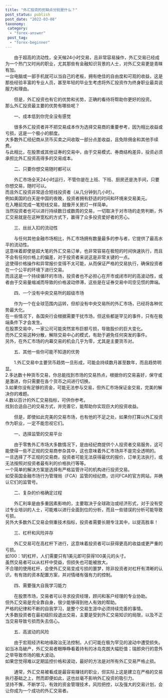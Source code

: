 ```yaml
---
title: "外汇投资的优缺点分别是什么？"
post_status: publish
post_date: "2022-03-08"
taxonomy:
 category: 
  - "forex-answer"
 post_tag: 
  - "forex-beginner"
---
```


　　由于超高的流动性，全天候24小时交易，且非常容易操作，外汇交易已经成为一个热门又时尚的职业，尤其那些有金融知识背景的人士，对外汇交易更是青睐有加。  
一台电脑或一部手机就可以当自己的老板，拥有绝佳的自由度和可观的收益，这是那些经验丰富的专业人员，甚至年轻的毕业生考虑将外汇投资作为终身职业最具说服力和理由。  

　　但是，外汇投资也有它的优势和劣势，正确的看待将帮助你更好的投资。  
那么外汇投资最主要的优势有哪些呢？

　　一、成本低到你完全没有感觉

　　很多外汇投资者并不把交易成本作为选择交易商的重要参考，因为相比收益或亏损，这是一个极小的额度。  
大多数外汇经纪商从货币买卖之间收取一部分点差收益，且免除佣金和其他手续费。  
与此相比，在股票或其他证券的交易中，由于交易模式、券商结构差异，投资必须承担比外汇投资高得多的交易成本。  

　　二、只要你想交易随时都可以

　　外汇市场全天24小时运行，不管你是在上班、下班、厨房还是洗手间，只要你想交易，随时可以。  
而且外汇投资非常适合短线投资者（从几分钟到几小时）。  
例如美国的白天是中国的夜晚，投资者拥有舒适的时间和环境来交易美元。  
在入睡前完成一笔短线交易，就像开关房灯一样简单。  
当然投资者也可以进行持续数日或数周的交易，一切取决于对市场的走势判断，外汇交易就是在这种宽松的方式下，赢得了众多投资爱好者的芳心。  

　　三、丝丝入扣的流动性

　　与任何其他金融市场相比，外汇市场拥有数量最多的参与者，它提供了最高水平的流动性。  
这意味着即使是超大笔的外汇交易订单，也非常容易在极短的时间快速执行，而且不会有任何价格上的偏差，对于投资者来说这是非常关键的一点。  
这使得价格操作和异常报价变得不太可能，从而保证严格的交易执行，确保投资者在一个公平的环境下进行交易。  
而且这是一个持续循环的市场，投资者也不必担心在开市或闭市时的高波动性，或者由于交易量缩减而导致的价格波动停滞，这些是在证券交易中司空见惯的弊端。  

　　四、一个没有中央交易所的超级市场

　　作为一个在全球范围内运转，但却没有中央交易所的外汇市场，已经将各种优势最大化。  
在一些情况下，各国央行会根据需要干扰市场，但这些都是罕见的事件，只有在极端条件下才会发生。  
在股票交易中，一家公司可能突然宣布巨额亏损，导致股价的巨大变化。  
而外汇交易这种分散，解除交易中心的模式，有助于避免任何突发的事件。  
另外，在外汇市场的内幕交易的机会几乎为零，尤其是主要货币对。  

　　五、其他一些你可能不知道的优势

　　1.外汇交易中主要货币趋势一旦形成，可能会持续数月甚至数年，而且趋势明显。  
2.多达数十种货币交易，你总能找到市场的交易热点，根据你的交易喜好，保守或是激进，你只需要在各个货币之间进行切换。  
3.如果你没有足够的资金，可能无法参与交易，但外汇市场保证金交易，完美的解决你的难题。  
4.数以百计的外汇交易指标，可供你参考。  
找到合适自己的交易方式，并完善它，能帮助你实现巨大的投资收益。  

　　但是，即使如此完美的交易市场，也有他的不足之处，如果你打算以外汇投资作为职业，一定不能忽视它们。  

　　一、选择监管的交易平台

　　由于零售外汇市场大多数情况下，是由经纪商提供个人投资者交易服务，这可能使得一些不正规的交易商参杂其中，这也意味着外汇市场并不是完全透明的。  
一旦选择了不正规的交易商，投资者可能无法获得最优的报价，订单无法执行，或无法按照对投资者最有利的价格执行等等。  
一个简单的解决方案是选择有严格监管许可的机构进行投资交易。  
如受英国金融市场行为管理局（FCA）监管的经纪商，访问FCA的官方网站，并确认它们的监管号。  

　　二、复杂的价格确定过程

　　外汇利率是由多重因素影响的，主要取决于全球政治或经济形式，对于没有受过专业培训的人士，可能难以进行全面到位的分析，而且一些错误的分析可能导致亏损。  
另外大多数外汇交易会侧重技术指标，投资者需要长期专注其中，以提高胜率！

　　三、杠杆和风险并存

　　外汇交易可在高杠杆下进行，这意味着投资者可以获得更高的收益或更严重的亏损。  
如100：1的杠杆，人们需要只有1美元即可获得100美元的头寸。  
虽然交易者可以从杠杆中受益，但损失也可能被放大。  
不合理的使用杠杆，会使外汇交易变成亏损的噩梦，除非投资者对杠杆有清晰的认识，有有效的资本配置方案，并对情绪有强有力的控制。  

　　四、需要强大自我学习能力

　　在股票市场，交易者可以寻求投资经理，顾问和客户经理的专业协助。  
但外汇交易是完全靠自身，很少能够得到他人有效的帮助。  
严格的纪律和不断的自我学习，是整个交易生涯中必须持续完善的事情。  
大多数投资者在最初级阶段退出交易，主要是受到外汇交易知识的局限，以及不正当交易导致亏损而失去信心。  

　　五、高波动的风险

　　由于宏观经济和地缘政治无法控制，人们可能在极为罕见的波动中遭受损失。  
如当冰岛破产，外汇交易者眼睁睁看着持有的冰岛克朗大幅贬值；瑞郎央行的意外之举导致市场的极大波动。  
如果您觉得难以定期监控价格和波动，最好的方法是对所有外汇交易严格止损。  

　　通常，外汇交易被看成是最容易赚钱的职业，但实际上这是建立在严格的交易执行基础之上，然而即便如此，这也丝毫不影响外汇投资的吸引力。  
坚持不懈，不断学习，有效的资金管理技术，风险把控，以及强大的交易计划，会让你成为一个成功的外汇交易者。
